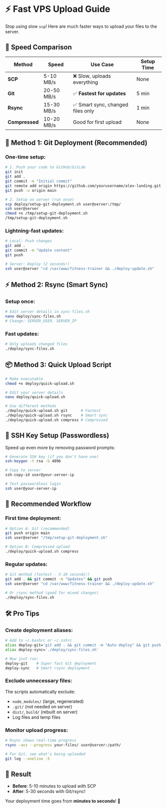 # ⚡ Fast VPS Upload Guide

Stop using slow `scp`! Here are much faster ways to upload your files to the server.

## 🎯 **Speed Comparison**

| Method | Speed | Use Case | Setup Time |
|--------|-------|----------|------------|
| **SCP** | 5-10 MB/s | ❌ Slow, uploads everything | None |
| **Git** | 20-50 MB/s | ✅ **Fastest for updates** | 5 min |
| **Rsync** | 15-30 MB/s | ✅ Smart sync, changed files only | 1 min |
| **Compressed** | 10-20 MB/s | Good for first upload | None |

## 🚀 **Method 1: Git Deployment (Recommended)**

### One-time setup:
```bash
# 1. Push your code to GitHub/GitLab
git init
git add .
git commit -m "Initial commit"
git remote add origin https://github.com/yourusername/alex-landing.git
git push -u origin main

# 2. Setup on server (run once)
scp deploy/setup-git-deployment.sh user@server:/tmp/
ssh user@server
chmod +x /tmp/setup-git-deployment.sh
/tmp/setup-git-deployment.sh
```

### Lightning-fast updates:
```bash
# Local: Push changes
git add .
git commit -m "Update content"
git push

# Server: Deploy (2 seconds!)
ssh user@server "cd /var/www/fitness-trainer && ./deploy-update.sh"
```

## ⚡ **Method 2: Rsync (Smart Sync)**

### Setup once:
```bash
# Edit server details in sync-files.sh
nano deploy/sync-files.sh
# Change: SERVER_USER, SERVER_IP
```

### Fast updates:
```bash
# Only uploads changed files
./deploy/sync-files.sh
```

## 📦 **Method 3: Quick Upload Script**

```bash
# Make executable
chmod +x deploy/quick-upload.sh

# Edit your server details
nano deploy/quick-upload.sh

# Use different methods
./deploy/quick-upload.sh git      # Fastest
./deploy/quick-upload.sh rsync    # Smart sync  
./deploy/quick-upload.sh compress # Compressed
```

## 🔑 **SSH Key Setup (Passwordless)**

Speed up even more by removing password prompts:

```bash
# Generate SSH key (if you don't have one)
ssh-keygen -t rsa -b 4096

# Copy to server
ssh-copy-id user@your-server-ip

# Test passwordless login
ssh user@your-server-ip
```

## 🎯 **Recommended Workflow**

### First time deployment:
```bash
# Option A: Git (recommended)
git push origin main
ssh user@server "/tmp/setup-git-deployment.sh"

# Option B: Compressed upload
./deploy/quick-upload.sh compress
```

### Regular updates:
```bash
# Git method (fastest - 5-10 seconds!)
git add . && git commit -m "Updates" && git push
ssh user@server "cd /var/www/fitness-trainer && ./deploy-update.sh"

# Or rsync method (good for mixed changes)
./deploy/sync-files.sh
```

## 🛠️ **Pro Tips**

### Create deployment aliases:
```bash
# Add to ~/.bashrc or ~/.zshrc
alias deploy-git='git add . && git commit -m "Auto deploy" && git push && ssh user@server "cd /var/www/fitness-trainer && ./deploy-update.sh"'
alias deploy-sync='./deploy/sync-files.sh'

# Now just run:
deploy-git    # Super fast Git deployment
deploy-sync   # Smart rsync deployment
```

### Exclude unnecessary files:
The scripts automatically exclude:
- `node_modules/` (large, regenerated)
- `.git/` (not needed on server)
- `dist/`, `build/` (rebuilt on server)
- Log files and temp files

### Monitor upload progress:
```bash
# Rsync shows real-time progress
rsync -avz --progress your-files/ user@server:/path/

# For Git, see what's being uploaded
git log --oneline -5
```

## 🎉 **Result**

- **Before**: 5-10 minutes to upload with SCP
- **After**: 5-30 seconds with Git/rsync! 

Your deployment time goes from **minutes to seconds**! 🚀
